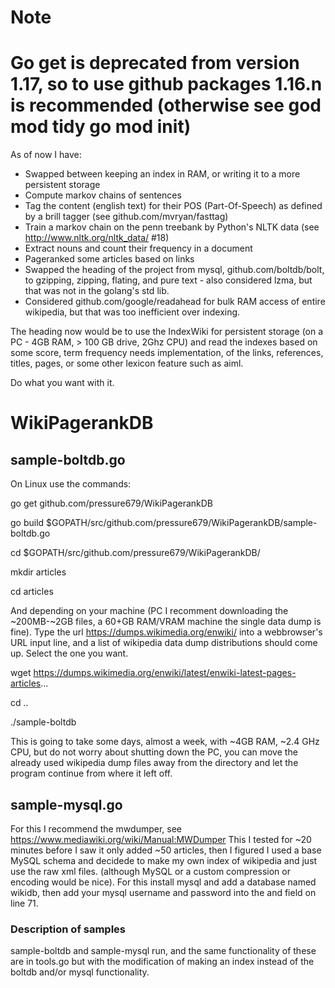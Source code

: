 # Note
# Go get is deprecated from version 1.17, so to use github packages 1.16.n is recommended (otherwise see god mod tidy go mod init)

As of now I have:
- Swapped between keeping an index in RAM, or writing it to a more persistent storage
- Compute markov chains of sentences
- Tag the content (english text) for their POS (Part-Of-Speech) as defined by a brill tagger (see github.com/mvryan/fasttag)
- Train a markov chain on the penn treebank by Python's NLTK data (see http://www.nltk.org/nltk_data/ #18)
- Extract nouns and count their frequency in a document
- Pageranked some articles based on links
- Swapped the heading of the project from mysql, github.com/boltdb/bolt, to gzipping, zipping, flating, and pure text - also considered lzma, but that was not in the golang's std lib.
- Considered github.com/google/readahead for bulk RAM access of entire wikipedia, but that was too inefficient over indexing.

The heading now would be to use the IndexWiki for persistent storage (on a PC - 4GB RAM, > 100 GB drive, 2Ghz CPU) and read the indexes based on some score, term frequency needs implementation, of the links, references, titles, pages, or some other lexicon feature such as aiml.

Do what you want with it.

# WikiPagerankDB

## sample-boltdb.go
On Linux use the commands:

go get github.com/pressure679/WikiPagerankDB

go build $GOPATH/src/github.com/pressure679/WikiPagerankDB/sample-boltdb.go

cd $GOPATH/src/github.com/pressure679/WikiPagerankDB/

mkdir articles

cd articles

And depending on your machine (PC I recomment downloading the ~200MB-~2GB files, a 60+GB RAM/VRAM machine the single data dump is fine). Type the url https://dumps.wikimedia.org/enwiki/ into a webbrowser's URL input line, and a list of wikipedia data dump distributions should come up. Select the one you want.

wget https://dumps.wikimedia.org/enwiki/latest/enwiki-latest-pages-articles...

cd ..

./sample-boltdb

This is going to take some days, almost a week, with ~4GB RAM, ~2.4 GHz CPU, but do not worry about shutting down the PC, you can move the already used wikipedia dump files away from the directory and let the program continue from where it left off.

## sample-mysql.go
For this I recommend the mwdumper, see https://www.mediawiki.org/wiki/Manual:MWDumper
This I tested for ~20 minutes before I saw it only added ~50 articles, then I figured I used a base MySQL schema and decidede to make my own index of wikipedia and just use the raw xml files. (although MySQL or a custom compression or encoding would be nice).
For this install mysql and add a database named wikidb, then add your mysql username and password into the <username> and <password> field on line 71.

### Description of samples
sample-boltdb and sample-mysql run, and the same functionality of these are in tools.go but with the modification of making an index instead of the boltdb and/or mysql functionality.

